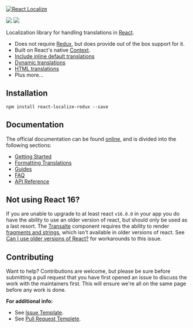 <p>
  <a href="https://github.com/ryandrewjohnson/react-localize-redux">
    <img alt="React Localize" src="https://ryandrewjohnson.github.io/react-localize-docs/images/react-localize-redux-new.png">
  </a>
</p>

</hr>

<p>
  <a href="https://www.npmjs.com/package/react-localize-redux"><img src="https://img.shields.io/npm/dm/react-localize-redux.svg?style=flat-square"></a>
  <a href="https://travis-ci.org/ryandrewjohnson/react-localize-redux"><img src="https://img.shields.io/travis/ryandrewjohnson/react-localize-redux/master.svg?style=flat-square"></a>
</p>

Localization library for handling translations in [React](https://facebook.github.io/react).

* Does not require [Redux](https://redux.js.org/), but does provide out of the box support for it.
* Built on React's native [Context](https://reactjs.org/docs/context.html).
* [Include inline default translations](https://ryandrewjohnson.github.io/react-localize-docs/#include-inline-default-translations)
* [Dynamic translations](https://ryandrewjohnson.github.io/react-localize-docs/#dynamic-translations)
* [HTML translations](https://ryandrewjohnson.github.io/react-localize-docs/#html-translations)
* Plus more...

## Installation

```
npm install react-localize-redux --save
```

## Documentation

The official documentation can be found [online](https://ryandrewjohnson.github.io/react-localize-docs/), and is divided into the following sections:

* [Getting Started](https://ryandrewjohnson.github.io/react-localize-docs/#getting-started)
* [Formatting Translations](https://ryandrewjohnson.github.io/react-localize-docs/#formatting-translations)
* [Guides](https://ryandrewjohnson.github.io/react-localize-docs/#guides)
* [FAQ](https://ryandrewjohnson.github.io/react-localize-docs/#faq)
* [API Reference](https://ryandrewjohnson.github.io/react-localize-docs/#api-reference)

## Not using React 16?

If you are unable to upgrade to at least react `v16.0.0` in your app you do have the ability to use an
older version of react, but should only be used as a last resort. The [Transalte](https://ryandrewjohnson.github.io/react-localize-docs/#translate-2) component
requires the ability to render [fragments and strings](https://reactjs.org/blog/2017/09/26/react-v16.0.html#new-render-return-types-fragments-and-strings), which isn't available in older versions of react. See [Can I use older versions of React?](https://ryandrewjohnson.github.io/react-localize-docs/#can-i-use-older-versions-of-react) for workarounds to this issue.

## Contributing

Want to help? Contributions are welcome, but please be sure before submitting a pull request that you
have first opened an issue to discuss the work with the maintainers first. This will ensure we're all
on the same page before any work is done.

**For additional info:**

* See [Issue Template](.github/ISSUE_TEMPLATE.md).
* See [Pull Request Templete](.github/PULL_REQUEST_TEMPLATE.md).
